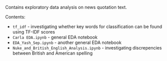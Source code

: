 Contains exploratory data analysis on news quotation text.

Contents:
* `tf_idf` - investigating whether key words for classification can be found using TF-IDF scores
* `Carla EDA.ipynb` - general EDA notebook
* `EDA_Yash_Sep.ipynb` - another general EDA notebook
* `Nuke_and_British_English_Analysis.ipynb` - investigating discrepencies between British and American spelling
